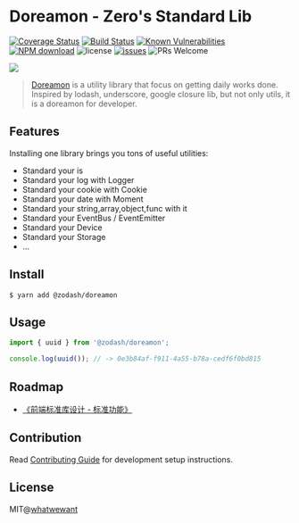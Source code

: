 # Doreamon - Zero's Standard Lib

[![Coverage Status](https://codecov.io/gh/zcorky/doreamon/branch/master/graph/badge.svg)](https://codecov.io/gh/zcorky/doreamon)
[![Build Status](https://github.com/zcorky/doreamon/workflows/Publish%20NPM%20Package/badge.svg)](https://github.com/zcorky/doreamon)
[![Known Vulnerabilities](https://snyk.io/test/npm/@zodash/doreamon/badge.svg?style=flat-square)](https://snyk.io/test/npm/@zodash/doreamon)
[![NPM download](https://img.shields.io/npm/dm/@zodash/doreamon.svg?style=flat-square)](https://www.npmjs.com/package/@zodash/doreamon)
![license](https://img.shields.io/github/license/zcorky/doreamon.svg)
[![issues](https://img.shields.io/github/issues/zcorky/doreamon.svg)](https://github.com/zcorky/doreamon/issues)
![PRs Welcome](https://img.shields.io/badge/PRs-welcome-brightgreen.svg)

![](https://socialify.git.ci/zcorky/doreamon/image?description=1&issues=1&language=1&owner=1&pattern=Floating%20Cogs&stargazers=1&theme=Dark)

> [Doreamon](https://github.com/zcorky/doreamon) is a utility library that focus on getting daily works done. Inspired by lodash, underscore, google closure lib, but not only utils, it is a doreamon for developer.

## Features

Installing one library brings you tons of useful utilities:

- Standard your is
- Standard your log with Logger
- Standard your cookie with Cookie
- Standard your date with Moment
- Standard your string,array,object,func with it
- Standard your EventBus / EventEmitter
- Standard your Device
- Standard your Storage
- ...

## Install

```
$ yarn add @zodash/doreamon
```

## Usage

```js
import { uuid } from '@zodash/doreamon';

console.log(uuid()); // -> 0e3b84af-f911-4a55-b78a-cedf6f0bd815
```

## Roadmap
* [《前端标准库设计 - 标准功能》](https://www.yuque.com/docs/share/6b503df9-ee29-40e3-9048-475b59e2b0fc?)

## Contribution

Read [Contributing Guide](.github/CONTRIBUTING.md) for development setup instructions.

## License

MIT@[whatwewant](https://github.com/whatwewant)
